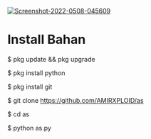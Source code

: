 
<a href="https://imgbb.com/"><img src="https://i.ibb.co/ZHL13nL/Screenshot-2022-0508-045609.png" alt="Screenshot-2022-0508-045609" border="0"></a>
# Install Bahan

$ pkg update && pkg upgrade

$ pkg install python

$ pkg install git

$ git clone https://github.com/AMIRXPLOID/as

$ cd as

$ python as.py
